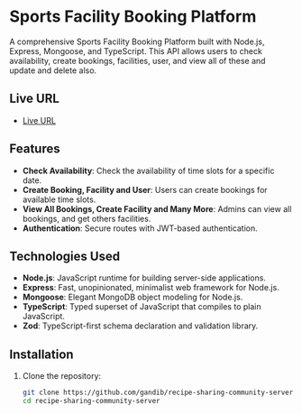 # Sports Facility Booking Platform

A comprehensive Sports Facility Booking Platform built with Node.js, Express, Mongoose, and TypeScript. This API allows users to check availability, create bookings, facilities, user, and view all of these and update and delete also.

## Live URL

- [Live URL](https://recipe-sharing-community-server.vercel.app)

## Features

- **Check Availability**: Check the availability of time slots for a specific date.
- **Create Booking, Facility and User**: Users can create bookings for available time slots.
- **View All Bookings, Create Facility and Many More**: Admins can view all bookings, and get others facilities.
- **Authentication**: Secure routes with JWT-based authentication.

## Technologies Used

- **Node.js**: JavaScript runtime for building server-side applications.
- **Express**: Fast, unopinionated, minimalist web framework for Node.js.
- **Mongoose**: Elegant MongoDB object modeling for Node.js.
- **TypeScript**: Typed superset of JavaScript that compiles to plain JavaScript.
- **Zod**: TypeScript-first schema declaration and validation library.

## Installation

1. Clone the repository:

   ```bash
   git clone https://github.com/gandib/recipe-sharing-community-server
   cd recipe-sharing-community-server
   ```
